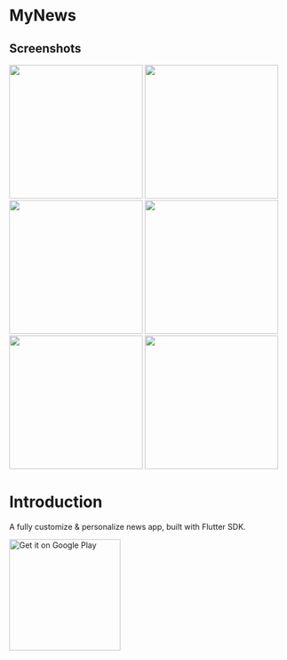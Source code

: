 # MyNews


## Screenshots

<img src="screenshots/Phone Screenshot 1.jpg.png" width="240px" />
<img src="screenshots/Phone Screenshot 2.jpg.png" width="240px" />
<img src="screenshots/Phone Screenshot 3.jpg.png" width="240px" />
<img src="screenshots/Phone Screenshot 4.jpg.png" width="240px" />
<img src="screenshots/Phone Screenshot 5.jpg.png" width="240px" />
<img src="screenshots/Phone Screenshot 6.jpg.png" width="240px" />

# Introduction

A fully customize & personalize news app, built with Flutter SDK.

<a href='https://play.google.com/store/apps/details?id=com.omergamliel.mynews'>
  <img alt='Get it on Google Play' src='https://play.google.com/intl/en_us/badges/images/generic/en_badge_web_generic.png' width='200'/>
</a>


